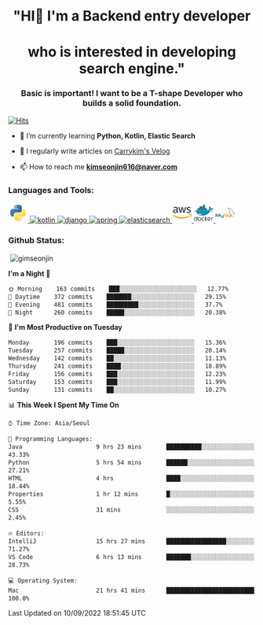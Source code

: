 <h1 align="center">"HI👋 I'm a Backend entry developer </h1>
<h1 align="center"> who is interested in developing search engine."</h1>
<h3 align="center">Basic is important! I want to be a T-shape Developer who builds a solid foundation.</h3>

[![Hits](https://hits.seeyoufarm.com/api/count/incr/badge.svg?url=https%3A%2F%2Fgithub.com%2Fgimseonjin&count_bg=%2318BFE5&title_bg=%23555555&icon=ko-fi.svg&icon_color=%23E7E7E7&title=hits&edge_flat=false)](https://hits.seeyoufarm.com)

- 🌱 I’m currently learning **Python, Kotlin, Elastic Search**

- 📝 I regularly write articles on [Carrykim's Velog](https://velog.io/@carrykim)

- 📫 How to reach me **kimseonjin616@naver.com**


<h3 align="left">Languages and Tools:</h3>
<p align="left"> 
 <a href="https://www.python.org" target="_blank" rel="noreferrer"> 
  <img src="https://raw.githubusercontent.com/devicons/devicon/master/icons/python/python-original.svg" alt="python" width="8%" height="8%"/> 
 </a> <a href="https://kotlinlang.org" target="_blank" rel="noreferrer"> <img src="https://www.vectorlogo.zone/logos/kotlinlang/kotlinlang-icon.svg" alt="kotlin" width="8%" height="8%"/> </a>   <a href="https://www.djangoproject.com/" target="_blank" rel="noreferrer"> <img src="https://cdn.worldvectorlogo.com/logos/django.svg" alt="django" width="6%" height="5%"/> </a>
<a href="https://spring.io/" target="_blank" rel="noreferrer"> <img src="https://www.vectorlogo.zone/logos/springio/springio-icon.svg" alt="spring" width="8%" height="8%"/> </a> <a href="https://www.elastic.co" target="_blank" rel="noreferrer"> <img src="https://www.vectorlogo.zone/logos/elastic/elastic-icon.svg" alt="elasticsearch" width="8%" height="8%"/> </a> <a href="https://aws.amazon.com" target="_blank" rel="noreferrer"> <img src="https://raw.githubusercontent.com/devicons/devicon/master/icons/amazonwebservices/amazonwebservices-original-wordmark.svg" alt="aws" width="8%" height="8%"/> </a> <a href="https://www.docker.com/" target="_blank" rel="noreferrer"> <img src="https://raw.githubusercontent.com/devicons/devicon/master/icons/docker/docker-original-wordmark.svg" alt="docker" width="8%" height="8%"/> </a>   
<a href="https://www.mysql.com/" target="_blank" rel="noreferrer"><img src="https://raw.githubusercontent.com/devicons/devicon/master/icons/mysql/mysql-original-wordmark.svg" alt="mysql" width="8%" height="8%"/> </a> </p>


<h3 align="left">Github Status:</h3>
<p align="left">
 <p>&nbsp;<img align="center" src="https://github-readme-stats.vercel.app/api?username=gimseonjin&show_icons=true&locale=en" alt="gimseonjin" /></p>
</p>


<!--START_SECTION:waka-->
**I'm a Night 🦉** 

```text
🌞 Morning    163 commits    ███░░░░░░░░░░░░░░░░░░░░░░   12.77% 
🌆 Daytime    372 commits    ███████░░░░░░░░░░░░░░░░░░   29.15% 
🌃 Evening    481 commits    █████████░░░░░░░░░░░░░░░░   37.7% 
🌙 Night      260 commits    █████░░░░░░░░░░░░░░░░░░░░   20.38%

```
📅 **I'm Most Productive on Tuesday** 

```text
Monday       196 commits    ███░░░░░░░░░░░░░░░░░░░░░░   15.36% 
Tuesday      257 commits    █████░░░░░░░░░░░░░░░░░░░░   20.14% 
Wednesday    142 commits    ██░░░░░░░░░░░░░░░░░░░░░░░   11.13% 
Thursday     241 commits    ████░░░░░░░░░░░░░░░░░░░░░   18.89% 
Friday       156 commits    ███░░░░░░░░░░░░░░░░░░░░░░   12.23% 
Saturday     153 commits    ███░░░░░░░░░░░░░░░░░░░░░░   11.99% 
Sunday       131 commits    ██░░░░░░░░░░░░░░░░░░░░░░░   10.27%

```


📊 **This Week I Spent My Time On** 

```text
⌚︎ Time Zone: Asia/Seoul

💬 Programming Languages: 
Java                     9 hrs 23 mins       ██████████░░░░░░░░░░░░░░░   43.33% 
Python                   5 hrs 54 mins       ██████░░░░░░░░░░░░░░░░░░░   27.21% 
HTML                     4 hrs               ████░░░░░░░░░░░░░░░░░░░░░   18.44% 
Properties               1 hr 12 mins        █░░░░░░░░░░░░░░░░░░░░░░░░   5.55% 
CSS                      31 mins             ░░░░░░░░░░░░░░░░░░░░░░░░░   2.45%

🔥 Editors: 
IntelliJ                 15 hrs 27 mins      █████████████████░░░░░░░░   71.27% 
VS Code                  6 hrs 13 mins       ███████░░░░░░░░░░░░░░░░░░   28.73%

💻 Operating System: 
Mac                      21 hrs 41 mins      █████████████████████████   100.0%

```


 Last Updated on 10/09/2022 18:51:45 UTC
<!--END_SECTION:waka-->
